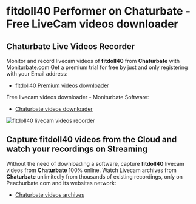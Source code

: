 # fitdoll40 Performer on Chaturbate - Free LiveCam videos downloader

## Chaturbate Live Videos Recorder

Monitor and record livecam videos of **fitdoll40** from **Chaturbate** with Moniturbate.com
Get a premium trial for free by just and only registering with your Email address:
* [fitdoll40 Premium videos downloader](https://moniturbate.com/request-demo-licence-key.html)

Free livecam videos downloader - Moniturbate Software:
* [Chaturbate videos downloader](https://moniturbate.com/moniturbate-download-software.html)

![fitdoll40 livecam videos recorder](https://peachurnet.com/templates/moniturbate-software.png)


## Capture fitdoll40 videos from the Cloud and watch your recordings on Streaming

Without the need of downloading a software, capture **fitdoll40** livecam videos from **Chaturbate** 100% online.
Watch Livecam archives from **Chaturbate** unlimitedly from thousands of existing recordings, only on Peachurbate.com and its websites network:
* [Chaturbate videos archives](https://peachurnet.com/)